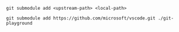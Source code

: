 ```shell
git submodule add <upstream-path> <local-path>
```

```shell
git submodule add https://github.com/microsoft/vscode.git ./git-playground

```

